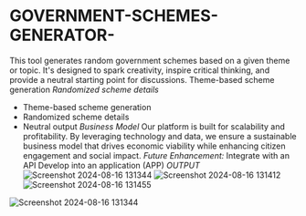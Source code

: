 # GOVERNMENT-SCHEMES-GENERATOR-
This tool generates random government schemes based on a given theme or topic. It's designed to spark creativity, inspire critical thinking, and provide a neutral starting point for discussions.
 Theme-based scheme generation
 *Randomized scheme details*
- Theme-based scheme generation
- Randomized scheme details
- Neutral output
*Business Model*
Our platform is built for scalability and profitability. By leveraging technology and data, we ensure a sustainable business model that drives economic viability while enhancing citizen engagement and social impact.
*Future Enhancement:*
Integrate with an API
Develop into an application (APP)
*OUTPUT*
![Screenshot 2024-08-16 131344](https://github.com/user-attachments/assets/5617fcaf-4e6f-4a1e-a2fc-c2ff7ddabb96)
![Screenshot 2024-08-16 131412](https://github.com/user-attachments/assets/07bbcf11-4b90-4cb9-ae8b-a5ce5efd7f27)
![Screenshot 2024-08-16 131455](https://github.com/user-attachments/assets/f30e3447-fa84-40e2-b797-0cd862e3cecc)


  




 
![Screenshot 2024-08-16 131344](https://github.com/user-attachments/assets/e5b0a3f0-f733-455d-a251-3337778c5e52)
